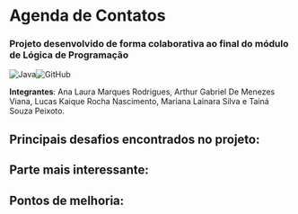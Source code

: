 # Agenda de Contatos
### Projeto desenvolvido de forma colaborativa ao final do módulo de Lógica de Programação

![Java](https://img.shields.io/badge/java-%23ED8B00.svg?style=for-the-badge&logo=openjdk&logoColor=white)![GitHub](https://img.shields.io/badge/github-%23121011.svg?style=for-the-badge&logo=github&logoColor=white)

**Integrantes**: Ana Laura Marques Rodrigues, Arthur Gabriel De Menezes Viana, Lucas Kaique Rocha Nascimento, Mariana Lainara Silva e Tainá Souza Peixoto.

## Principais desafios encontrados no projeto:

## Parte mais interessante:

## Pontos de melhoria:


